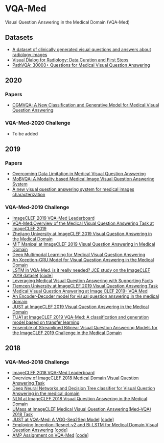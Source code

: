 # VQA-Med
Visual Question Answering in the Medical Domain (VQA-Med)

## Datasets
- [A dataset of clinically generated visual questions and answers about radiology images](https://www.nature.com/articles/sdata2018251)
- [Visual Dialog for Radiology: Data Curation and First Steps](https://vigilworkshop.github.io/static/papers/15.pdf)
- [PathVQA: 30000+ Questions for Medical Visual Question Answering](https://arxiv.org/abs/2003.10286)

## 2020

### Papers
- [CGMVQA: A New Classification and Generative Model for Medical Visual Question Answering](https://ieeexplore.ieee.org/document/9032109)

### VQA-Med-2020 Challenge
- To be added

## 2019

### Papers
- [Overcoming Data Limitation in Medical Visual Question Answering](https://arxiv.org/abs/1909.11867)
- [MoBVQA: A Modality based Medical Image Visual Question Answering System](https://ieeexplore.ieee.org/abstract/document/8929456)
- [A new visual question answering system for medical images characterization](https://dl.acm.org/doi/abs/10.1145/3368756.3369093)

### VQA-Med-2019 Challenge
- [ImageCLEF 2019 VQA-Med Leaderboard](https://www.crowdai.org/challenges/imageclef-2019-vqa-med/leaderboards)
- [VQA-Med:Overview of the Medical Visual Question Answering Task at ImageCLEF 2019](http://ceur-ws.org/Vol-2380/paper_272.pdf)
- [Zhejiang University at ImageCLEF 2019 Visual Question Answering in the Medical Domain](http://ceur-ws.org/Vol-2380/paper_85.pdf)
- [MIT Manipal at ImageCLEF 2019 Visual Question Answering in Medical Domain](http://ceur-ws.org/Vol-2380/paper_167.pdf)
- [Deep Multimodal Learning for Medical Visual Question Answering](http://ceur-ws.org/Vol-2380/paper_123.pdf)
- [An Xception-GRU Model for Visual Question Answering in the Medical Domain](http://ceur-ws.org/Vol-2380/paper_127.pdf)
- [LSTM in VQA-Med, is it really needed? JCE study on the ImageCLEF 2019 dataset](http://ceur-ws.org/Vol-2380/paper_116.pdf) [[code]](https://github.com/turner11/VQA-Med)
- [Leveraging Medical Visual Question Answering with Supporting Facts](http://ceur-ws.org/Vol-2380/paper_112.pdf)
- [Tlemcen University at ImageCLEF 2019 Visual Question Answering Task](http://ceur-ws.org/Vol-2380/paper_117.pdf)
- [Medical Visual Question Answering at Image CLEF 2019- VQA Med](http://ceur-ws.org/Vol-2380/paper_147.pdf)
- [An Encoder-Decoder model for visual question answering in the medical domain](http://ceur-ws.org/Vol-2380/paper_124.pdf)
- [JUST at ImageCLEF 2019 Visual Question Answering in the Medical Domain](http://ceur-ws.org/Vol-2380/paper_125.pdf)
- [TUA1 at ImageCLEF 2019 VQA-Med: A classification and generation model based on transfer learning](http://ceur-ws.org/Vol-2380/paper_190.pdf)
- [Ensemble of Streamlined Bilinear Visual Question Answering Models for the ImageCLEF 2019 Challenge in the Medical Domain](http://ceur-ws.org/Vol-2380/paper_64.pdf)

## 2018

### VQA-Med-2018 Challenge
- [ImageCLEF 2018 VQA-Med Leaderboard](https://www.crowdai.org/challenges/imageclef-2018-vqa-med/leaderboards)
- [Overview of ImageCLEF 2018 Medical Domain Visual Question Answering Task](http://ceur-ws.org/Vol-2125/paper_212.pdf)
- [Deep Neural Networks and Decision Tree classifier for Visual Question Answering in the medical domain](http://ceur-ws.org/Vol-2125/paper_159.pdf)
- [NLM at ImageCLEF 2018 Visual Question Answering in the Medical Domain](http://ceur-ws.org/Vol-2125/paper_165.pdf)
- [UMass at ImageCLEF Medical Visual Question Answering(Med-VQA) 2018 Task](http://ceur-ws.org/Vol-2125/paper_163.pdf)
- [JUST at VQA-Med: A VGG-Seq2Seq Model](http://ceur-ws.org/Vol-2125/paper_171.pdf) [[code]](https://github.com/bashartalafha/VQA-Med)
- [Employing Inception-Resnet-v2 and Bi-LSTM for Medical Domain Visual Question Answering](http://ceur-ws.org/Vol-2125/paper_107.pdf) [[code]](https://github.com/youngzhou97qz/CLEF2018-VQA-Med)
- [AMP Assignment on VQA-Med](https://github.com/nehareddyg/Visual-Question-Answering-in-Medical-Domain/blob/master/AMP%20REPORT.pdf) [[code]](https://github.com/nehareddyg/Visual-Question-Answering-in-Medical-Domain)
